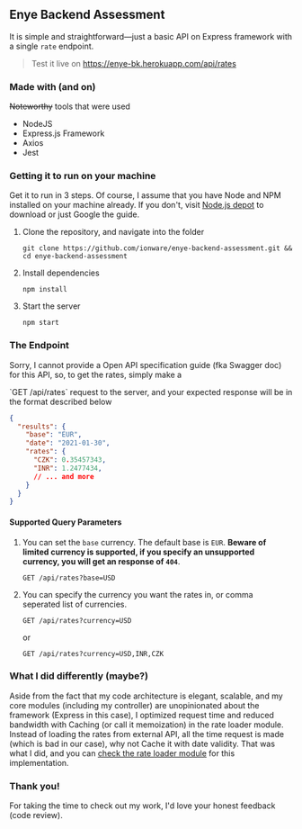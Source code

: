 ## Enye Backend Assessment
It is simple and straightforward—just a basic API on Express framework with a single `rate` endpoint.
> Test it live on https://enye-bk.herokuapp.com/api/rates

### Made with (and on)
~~Noteworthy~~ tools that were used
- NodeJS
- Express.js Framework
- Axios
- Jest

### Getting it to run on your machine
Get it to run in 3 steps. Of course, I assume that you have Node and NPM installed on your machine already.
If you don't, visit [Node.js depot](https://nodejs.org/en/download/) to download or just Google the guide.
1. Clone the repository, and navigate into the folder
   ```git
   git clone https://github.com/ionware/enye-backend-assessment.git && cd enye-backend-assessment
   ```
2. Install dependencies
   ```npm
   npm install
   ```
3. Start the server
   ```npm
   npm start
   ```
### The Endpoint
Sorry, I cannot provide a Open API specification guide (fka Swagger doc) for this API, so, to get the rates, simply make a 

<p>`GET /api/rates` request to the server, and your expected response will be in the format described below

```json
{
  "results": {
    "base": "EUR",
    "date": "2021-01-30",
    "rates": {
      "CZK": 0.35457343,
      "INR": 1.2477434,
      // ... and more
    }
  }
}
```

#### Supported Query Parameters
1. You can set the `base` currency. The default base is `EUR`. **Beware of limited currency is supported, if you specify an unsupported currency, you will get an response of `404`**.
   ```http
   GET /api/rates?base=USD
   ```
2. You can specify the currency you want the rates in, or comma seperated list of currencies.
   ```http
   GET /api/rates?currency=USD
   ```
   or
   ```http
   GET /api/rates?currency=USD,INR,CZK
   ```

### What I did differently (maybe?)
Aside from the fact that my code architecture is elegant, scalable, and my core modules (including my controller) are unopinionated about the framework (Express in this case), I optimized request time and reduced bandwidth with Caching (or call it memoization) in the rate loader module.
Instead of loading the rates from external API, all the time request is made (which is bad in our case), why not Cache it with date validity. That was what I did, and you can [check the rate loader module](src/core/rates-loader.js) for this implementation.

### Thank you!
For taking the time to check out my work, I'd love your honest feedback (code review).